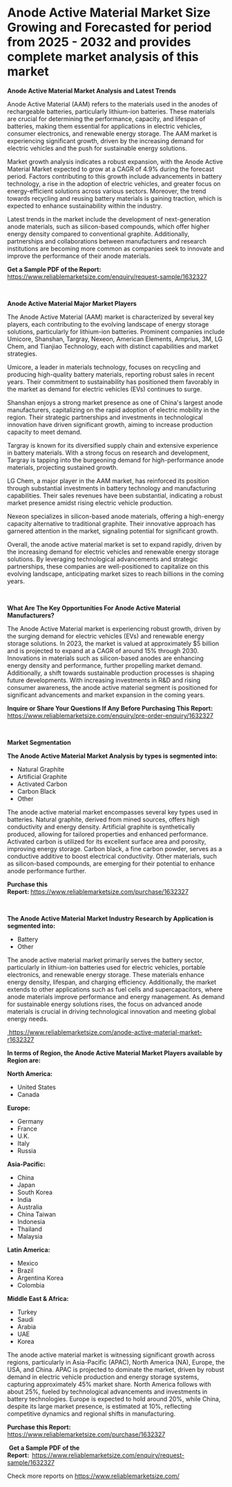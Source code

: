 <p><h1>Anode Active Material Market Size Growing and Forecasted for period from 2025 - 2032 and provides complete market analysis of this market</h1></p><p><strong>Anode Active Material Market Analysis and Latest Trends</strong></p>
<p><p>Anode Active Material (AAM) refers to the materials used in the anodes of rechargeable batteries, particularly lithium-ion batteries. These materials are crucial for determining the performance, capacity, and lifespan of batteries, making them essential for applications in electric vehicles, consumer electronics, and renewable energy storage. The AAM market is experiencing significant growth, driven by the increasing demand for electric vehicles and the push for sustainable energy solutions.</p><p>Market growth analysis indicates a robust expansion, with the Anode Active Material Market expected to grow at a CAGR of 4.9% during the forecast period. Factors contributing to this growth include advancements in battery technology, a rise in the adoption of electric vehicles, and greater focus on energy-efficient solutions across various sectors. Moreover, the trend towards recycling and reusing battery materials is gaining traction, which is expected to enhance sustainability within the industry.</p><p>Latest trends in the market include the development of next-generation anode materials, such as silicon-based compounds, which offer higher energy density compared to conventional graphite. Additionally, partnerships and collaborations between manufacturers and research institutions are becoming more common as companies seek to innovate and improve the performance of their anode materials.</p></p>
<p><strong>Get a Sample PDF of the Report:&nbsp;</strong> <a href="https://www.reliablemarketsize.com/enquiry/request-sample/1632327?utm_campaign=1903&utm_medium=2&utm_source=Github&utm_content=ia&utm_term=30012025&utm_id=anode-active-material">https://www.reliablemarketsize.com/enquiry/request-sample/1632327</a></p>
<p>&nbsp;</p>
<p><strong>Anode Active Material Major Market Players</strong></p>
<p><p>The Anode Active Material (AAM) market is characterized by several key players, each contributing to the evolving landscape of energy storage solutions, particularly for lithium-ion batteries. Prominent companies include Umicore, Shanshan, Targray, Nexeon, American Elements, Amprius, 3M, LG Chem, and Tianjiao Technology, each with distinct capabilities and market strategies.</p><p>Umicore, a leader in materials technology, focuses on recycling and producing high-quality battery materials, reporting robust sales in recent years. Their commitment to sustainability has positioned them favorably in the market as demand for electric vehicles (EVs) continues to surge.</p><p>Shanshan enjoys a strong market presence as one of China's largest anode manufacturers, capitalizing on the rapid adoption of electric mobility in the region. Their strategic partnerships and investments in technological innovation have driven significant growth, aiming to increase production capacity to meet demand.</p><p>Targray is known for its diversified supply chain and extensive experience in battery materials. With a strong focus on research and development, Targray is tapping into the burgeoning demand for high-performance anode materials, projecting sustained growth.</p><p>LG Chem, a major player in the AAM market, has reinforced its position through substantial investments in battery technology and manufacturing capabilities. Their sales revenues have been substantial, indicating a robust market presence amidst rising electric vehicle production.</p><p>Nexeon specializes in silicon-based anode materials, offering a high-energy capacity alternative to traditional graphite. Their innovative approach has garnered attention in the market, signaling potential for significant growth.</p><p>Overall, the anode active material market is set to expand rapidly, driven by the increasing demand for electric vehicles and renewable energy storage solutions. By leveraging technological advancements and strategic partnerships, these companies are well-positioned to capitalize on this evolving landscape, anticipating market sizes to reach billions in the coming years.</p></p>
<p>&nbsp;</p>
<p><strong>What Are The Key Opportunities For Anode Active Material Manufacturers?</strong></p>
<p><p>The Anode Active Material market is experiencing robust growth, driven by the surging demand for electric vehicles (EVs) and renewable energy storage solutions. In 2023, the market is valued at approximately $5 billion and is projected to expand at a CAGR of around 15% through 2030. Innovations in materials such as silicon-based anodes are enhancing energy density and performance, further propelling market demand. Additionally, a shift towards sustainable production processes is shaping future developments. With increasing investments in R&D and rising consumer awareness, the anode active material segment is positioned for significant advancements and market expansion in the coming years.</p></p>
<p><strong>Inquire or Share Your Questions If Any Before Purchasing This Report:</strong> <a href="https://www.reliablemarketsize.com/enquiry/pre-order-enquiry/1632327?utm_campaign=1903&utm_medium=2&utm_source=Github&utm_content=ia&utm_term=30012025&utm_id=anode-active-material">https://www.reliablemarketsize.com/enquiry/pre-order-enquiry/1632327</a></p>
<p>&nbsp;</p>
<p><strong>Market Segmentation</strong></p>
<p><strong>The Anode Active Material Market Analysis by types is segmented into:</strong></p>
<p><ul><li>Natural Graphite</li><li>Artificial Graphite</li><li>Activated Carbon</li><li>Carbon Black</li><li>Other</li></ul></p>
<p><p>The anode active material market encompasses several key types used in batteries. Natural graphite, derived from mined sources, offers high conductivity and energy density. Artificial graphite is synthetically produced, allowing for tailored properties and enhanced performance. Activated carbon is utilized for its excellent surface area and porosity, improving energy storage. Carbon black, a fine carbon powder, serves as a conductive additive to boost electrical conductivity. Other materials, such as silicon-based compounds, are emerging for their potential to enhance anode performance further.</p></p>
<p><strong>Purchase this Report:&nbsp;</strong><a href="https://www.reliablemarketsize.com/purchase/1632327?utm_campaign=1903&utm_medium=2&utm_source=Github&utm_content=ia&utm_term=30012025&utm_id=anode-active-material">https://www.reliablemarketsize.com/purchase/1632327</a></p>
<p>&nbsp;</p>
<p><strong>The Anode Active Material Market Industry Research by Application is segmented into:</strong></p>
<p><ul><li>Battery</li><li>Other</li></ul></p>
<p><p>The anode active material market primarily serves the battery sector, particularly in lithium-ion batteries used for electric vehicles, portable electronics, and renewable energy storage. These materials enhance energy density, lifespan, and charging efficiency. Additionally, the market extends to other applications such as fuel cells and supercapacitors, where anode materials improve performance and energy management. As demand for sustainable energy solutions rises, the focus on advanced anode materials is crucial in driving technological innovation and meeting global energy needs.</p></p>
<p><a href="https://www.reliablemarketsize.com/anode-active-material-market-r1632327?utm_campaign=1903&utm_medium=2&utm_source=Github&utm_content=ia&utm_term=30012025&utm_id=anode-active-material">&nbsp;https://www.reliablemarketsize.com/anode-active-material-market-r1632327</a></p>
<p><strong>In terms of Region, the Anode Active Material Market Players available by Region are:</strong></p>
<p>
    <p> <strong> North America: </strong>
        <ul>
            <li>United States</li>
            <li>Canada</li>
        </ul>
        </p> 
    <p> <strong> Europe: </strong>
        <ul>
            <li>Germany</li>
            <li>France</li>
            <li>U.K.</li>
            <li>Italy</li>
            <li>Russia</li>
        </ul>
        </p> 
    <p> <strong> Asia-Pacific: </strong>
        <ul>
            <li>China</li>
            <li>Japan</li>
            <li>South Korea</li>
            <li>India</li>
            <li>Australia</li>
            <li>China Taiwan</li>
            <li>Indonesia</li>
            <li>Thailand</li>
            <li>Malaysia</li>
        </ul>
        </p> 
    <p> <strong> Latin America: </strong>
        <ul>
            <li>Mexico</li>
            <li>Brazil</li>
            <li>Argentina Korea</li>
            <li>Colombia</li>
        </ul>
        </p> 
    <p> <strong> Middle East & Africa: </strong>
        <ul>
            <li>Turkey</li>
            <li>Saudi</li>
            <li>Arabia</li>
            <li>UAE</li>
            <li>Korea</li>
        </ul>
    </p>
    </p>
<p><p>The anode active material market is witnessing significant growth across regions, particularly in Asia-Pacific (APAC), North America (NA), Europe, the USA, and China. APAC is projected to dominate the market, driven by robust demand in electric vehicle production and energy storage systems, capturing approximately 45% market share. North America follows with about 25%, fueled by technological advancements and investments in battery technologies. Europe is expected to hold around 20%, while China, despite its large market presence, is estimated at 10%, reflecting competitive dynamics and regional shifts in manufacturing.</p></p>
<p><strong>Purchase this Report: </strong><a href="https://www.reliablemarketsize.com/purchase/1632327?utm_campaign=1903&utm_medium=2&utm_source=Github&utm_content=ia&utm_term=30012025&utm_id=anode-active-material">https://www.reliablemarketsize.com/purchase/1632327</a></p>
<p>&nbsp;<strong>Get a Sample PDF of the Report:&nbsp;&nbsp;</strong><a href="https://www.reliablemarketsize.com/enquiry/request-sample/1632327?utm_campaign=1903&utm_medium=2&utm_source=Github&utm_content=ia&utm_term=30012025&utm_id=anode-active-material">https://www.reliablemarketsize.com/enquiry/request-sample/1632327</a></p>
<p><strong></strong></p>
<p>Check more reports on <a href="https://www.reliablemarketsize.com/?utm_campaign=1903&utm_medium=2&utm_source=Github&utm_content=ia&utm_term=30012025&utm_id=anode-active-material">https://www.reliablemarketsize.com/</a></p>